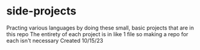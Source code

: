 # side-projects
Practing various languages by doing these small, basic projects that are in this repo
The entirety of each project is in like 1 file so making a repo for each isn't necessary
Created 10/15/23
